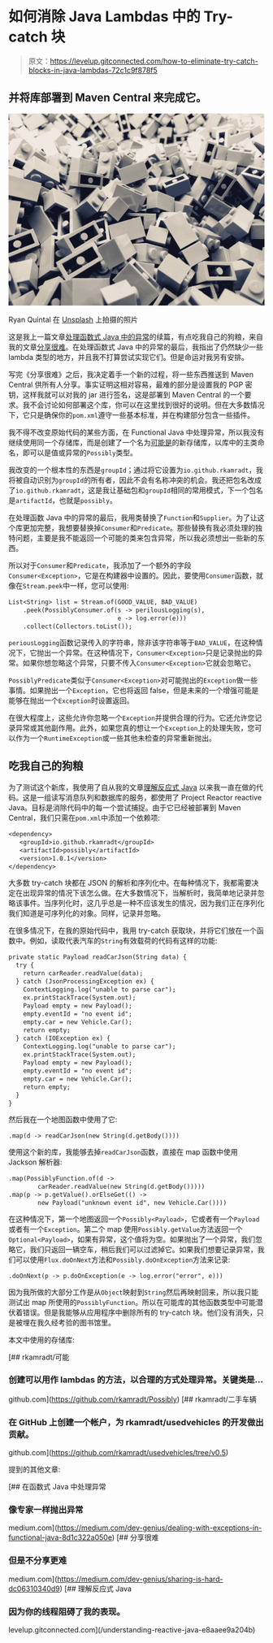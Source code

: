 # 如何消除 Java Lambdas 中的 Try-catch 块

> 原文：<https://levelup.gitconnected.com/how-to-eliminate-try-catch-blocks-in-java-lambdas-72c1c9f878f5>

## 并将库部署到 Maven Central 来完成它。

![](img/4fe8e48b380926ec2acf1c81d82debce.png)

Ryan Quintal 在 [Unsplash](https://unsplash.com/s/photos/building-blocks?utm_source=unsplash&utm_medium=referral&utm_content=creditCopyText) 上拍摄的照片

这是我上一篇文章[处理函数式 Java 中的异常](https://medium.com/dev-genius/dealing-with-exceptions-in-functional-java-8d1c322a050e)的续篇，有点吃我自己的狗粮，来自我的文章[分享很难](https://medium.com/dev-genius/sharing-is-hard-dc06310340d9)。在处理函数式 Java 中的异常的最后，我指出了仍然缺少一些 lambda 类型的地方，并且我不打算尝试实现它们。但是命运对我另有安排。

写完《分享很难》之后，我决定着手一个新的过程，将一些东西推送到 Maven Central 供所有人分享。事实证明这相对容易，最难的部分是设置我的 PGP 密钥，这样我就可以对我的 jar 进行签名，这是部署到 Maven Central 的一个要求。我不会讨论如何部署这个库，你可以在这里找到很好的说明。但在大多数情况下，它只是确保你的`pom.xml`遵守一些基本标准，并在构建部分包含一些插件。

我不得不改变原始代码的某些方面，在 Functional Java 中处理异常，所以我没有继续使用同一个存储库，而是创建了一个名为[可能是](https://github.com/rkamradt/Possibly)的新存储库，以库中的主类命名，即可以是值或异常的`Possibly`类型。

我改变的一个根本性的东西是`groupId`；通过将它设置为`io.github.rkamradt`，我将被自动识别为`groupId`的所有者，因此不会有名称冲突的机会。我还把包名改成了`io.github.rkamradt`，这是我让基础包和`groupId`相同的常用模式，下一个包名是`artifactId`，也就是`possibly`。

在处理函数 Java 中的异常的最后，我用类替换了`Function`和`Supplier`。为了让这个库更加完整，我想要替换掉`Consumer`和`Predicate`。那些替换有我必须处理的独特问题，主要是我不能返回一个可能的类来包含异常，所以我必须想出一些新的东西。

所以对于`Consumer`和`Predicate`，我添加了一个额外的字段`Consumer<Exception>`，它是在构建器中设置的。因此，要使用`Consumer`函数，就像在`Stream.peek`中一样，您可以使用:

```
List<String> list = Stream.of(GOOD_VALUE, BAD_VALUE)
    .peek(PossiblyConsumer.of(s -> perilousLogging(s), 
                              e -> log.error(e)))
    .collect(Collectors.toList());
```

`periousLogging`函数记录传入的字符串，除非该字符串等于`BAD_VALUE`，在这种情况下，它抛出一个异常。在这种情况下，`Consumer<Exception>`只是记录抛出的异常。如果你想忽略这个异常，只要不传入`Consumer<Exception>`它就会忽略它。

`PossiblyPredicate`类似于`Consumer<Exception>`对可能抛出的`Exception`做一些事情。如果抛出一个`Exception`，它也将返回 false，但是未来的一个增强可能是能够在抛出一个`Exception`时设置返回。

在很大程度上，这些允许你忽略一个`Exception`并提供合理的行为。它还允许您记录异常或其他副作用。此外，如果您真的想让一个`Exception`上的处理失败，您可以作为一个`RuntimeException`或一些其他未检查的异常重新抛出。

## 吃我自己的狗粮

为了测试这个新库，我使用了自从我的文章[理解反应式 Java](/understanding-reactive-java-e8aaee9a204b) 以来我一直在做的代码。这是一组读写消息队列和数据库的服务，都使用了 Project Reactor reactive Java。目标是消除代码中的每一个尝试捕捉。由于它已经被部署到 Maven Central，我们只需在`pom.xml`中添加一个依赖项:

```
<dependency>
   <groupId>io.github.rkamradt</groupId>
   <artifactId>possibly</artifactId>
   <version>1.0.1</version>
</dependency>
```

大多数 try-catch 块都在 JSON 的解析和序列化中。在每种情况下，我都需要决定在出现异常的情况下该怎么做。在大多数情况下，当解析时，我简单地记录并忽略该事件。当序列化时，这几乎总是一种不应该发生的情况，因为我们正在序列化我们知道是可序列化的对象。同样，记录并忽略。

在很多情况下，在我的原始代码中，我用 try-catch 获取块，并将它们放在一个函数中。例如，读取代表汽车的`String`有效载荷的代码有这样的功能:

```
private static Payload readCarJson(String data) {
  try {
    return carReader.readValue(data);
  } catch (JsonProcessingException ex) {
    ContextLogging.log("unable to parse car");
    ex.printStackTrace(System.out);
    Payload empty = new Payload();
    empty.eventId = "no event id";
    empty.car = new Vehicle.Car();
    return empty;
  } catch (IOException ex) {
    ContextLogging.log("unable to parse car");
    ex.printStackTrace(System.out);
    Payload empty = new Payload();
    empty.eventId = "no event id";
    empty.car = new Vehicle.Car();
    return empty;
  }
}
```

然后我在一个地图函数中使用了它:

```
.map(d -> readCarJson(new String(d.getBody())))
```

使用这个新的库，我能够去掉`readCarJson`函数，直接在 map 函数中使用 Jackson 解析器:

```
.map(PossiblyFunction.of(d -> 
        carReader.readValue(new String(d.getBody()))))
.map(p -> p.getValue().orElseGet(() -> 
        new Payload("unknown event id", new Vehicle.Car())))
```

在这种情况下，第一个地图返回一个`Possibly<Payload>`，它或者有一个`Payload`或者有一个`Exception`。第二个 map 使用`Possibly.getValue`方法返回一个`Optional<Payload>`，如果有异常，这个值将为空。如果抛出了一个异常，我们忽略它，我们只返回一辆空车，稍后我们可以过滤掉它。如果我们想要记录异常，我们可以使用`Flux.doOnNext`方法和`Possibly.doOnException`方法来记录:

```
.doOnNext(p -> p.doOnException(e -> log.error("error", e)))
```

因为我所做的大部分工作是从`Object`映射到`String`然后再映射回来，所以我只能测试出 map 所使用的`PossiblyFunction`。所以在可能库的其他函数类型中可能潜伏着错误。但是我能够从应用程序中删除所有的 try-catch 块。他们没有消失，只是被埋在我久经考验的图书馆里。

本文中使用的存储库:

[](https://github.com/rkamradt/Possibly) [## rkamradt/可能

### 创建可以用作 lambdas 的方法，以合理的方式处理异常。关键类是…

github.com](https://github.com/rkamradt/Possibly) [](https://github.com/rkamradt/usedvehicles/tree/v0.5) [## rkamradt/二手车辆

### 在 GitHub 上创建一个帐户，为 rkamradt/usedvehicles 的开发做出贡献。

github.com](https://github.com/rkamradt/usedvehicles/tree/v0.5) 

提到的其他文章:

[](https://medium.com/dev-genius/dealing-with-exceptions-in-functional-java-8d1c322a050e) [## 在函数式 Java 中处理异常

### 像专家一样抛出异常

medium.com](https://medium.com/dev-genius/dealing-with-exceptions-in-functional-java-8d1c322a050e) [](https://medium.com/dev-genius/sharing-is-hard-dc06310340d9) [## 分享很难

### 但是不分享更难

medium.com](https://medium.com/dev-genius/sharing-is-hard-dc06310340d9) [](/understanding-reactive-java-e8aaee9a204b) [## 理解反应式 Java

### 因为你的线程阻碍了我的表现。

levelup.gitconnected.com](/understanding-reactive-java-e8aaee9a204b)